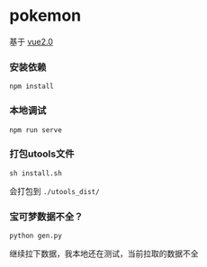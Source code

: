 # pokemon

基于 [vue2.0](https://cn.vuejs.org/v2/guide/)

### 安装依赖
```
npm install
```

### 本地调试
```
npm run serve
```

### 打包utools文件
```
sh install.sh
```
会打包到 `./utools_dist/`

### 宝可梦数据不全？
```
python gen.py
```
继续拉下数据，我本地还在测试，当前拉取的数据不全